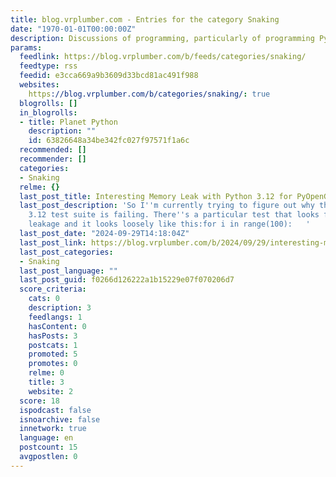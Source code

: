 ```yaml
---
title: blog.vrplumber.com - Entries for the category Snaking
date: "1970-01-01T00:00:00Z"
description: Discussions of programming, particularly of programming Python
params:
  feedlink: https://blog.vrplumber.com/b/feeds/categories/snaking/
  feedtype: rss
  feedid: e3cca669a9b3609d33bcd81ac491f988
  websites:
    https://blog.vrplumber.com/b/categories/snaking/: true
  blogrolls: []
  in_blogrolls:
  - title: Planet Python
    description: ""
    id: 63826648a34be342fc027f97571f1a6c
  recommended: []
  recommender: []
  categories:
  - Snaking
  relme: {}
  last_post_title: Interesting Memory Leak with Python 3.12 for PyOpenGL-accelerate
  last_post_description: 'So I''m currently trying to figure out why the PyOpenGL
    3.12 test suite is failing. There''s a particular test that looks for VBO memory
    leakage and it looks loosely like this:for i in range(100):   '
  last_post_date: "2024-09-29T14:18:04Z"
  last_post_link: https://blog.vrplumber.com/b/2024/09/29/interesting-memory-leak-with-python-312-for-pyopengl-accelerate/
  last_post_categories:
  - Snaking
  last_post_language: ""
  last_post_guid: f0266d126222a1b15229e07f070206d7
  score_criteria:
    cats: 0
    description: 3
    feedlangs: 1
    hasContent: 0
    hasPosts: 3
    postcats: 1
    promoted: 5
    promotes: 0
    relme: 0
    title: 3
    website: 2
  score: 18
  ispodcast: false
  isnoarchive: false
  innetwork: true
  language: en
  postcount: 15
  avgpostlen: 0
---
```

